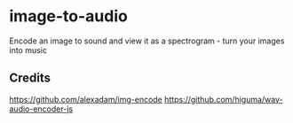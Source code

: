 # image-to-audio

Encode an image to sound and view it as a spectrogram - turn your images into music

## Credits

<https://github.com/alexadam/img-encode>
<https://github.com/higuma/wav-audio-encoder-js>
